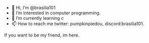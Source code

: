 - 👋 Hi, I’m @brasilia101
- 👀 I’m interested in computer programming.
- 🌱 I’m currently learning c 
- 📫 How to reach me twitter: pumpkinpiedou, discord:brasilia101.

If you want to be my friend, im here.

<!---
brasilia101/brasilia101 is a ✨ special ✨ repository because its `README.md` (this file) appears on your GitHub profile.
You can click the Preview link to take a look at your changes.
--->
